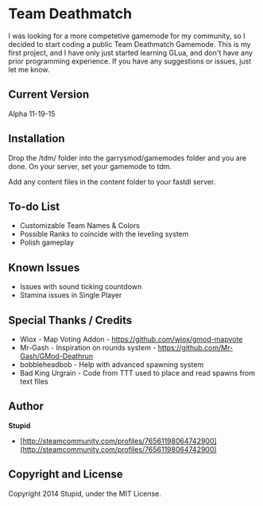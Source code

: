 # Team Deathmatch

I was looking for a more competetive gamemode for my community, so I decided to start coding a public Team Deathmatch Gamemode. This is my first project, and I have only just started learning GLua, and don't have any prior programming experience. If you have any suggestions or issues, just let me know.

## Current Version

Alpha 11-19-15

## Installation

Drop the /tdm/ folder into the garrysmod/gamemodes folder and you are done. On your server, set your gamemode to tdm.

Add any content files in the content folder to your fastdl server.

## To-do List

* Customizable Team Names & Colors 
* Possible Ranks to coincide with the leveling system
* Polish gameplay

## Known Issues

* Issues with sound ticking countdown
* Stamina issues in Single Player

## Special Thanks / Credits

* Wiox - Map Voting Addon - https://github.com/wiox/gmod-mapvote
* Mr-Gash - Inspiration on rounds system - https://github.com/Mr-Gash/GMod-Deathrun
* bobbleheadbob - Help with advanced spawning system
* Bad King Urgrain - Code from TTT used to place and read spawns from text files

## Author

**Stupid**
* [http://steamcommunity.com/profiles/76561198064742900](http://steamcommunity.com/profiles/76561198064742900)

## Copyright and License

Copyright 2014 Stupid, under the MIT License. 